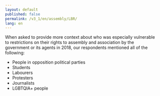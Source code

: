 ```yaml
---
layout: default
published: false
permalink: /v3_1/en/assembly/LBR/
lang: en
---
```


When asked to provide more context about who was especially vulnerable to restrictions on their rights to assembly and association by the government or its agents in 2018, our respondents mentioned all of the following:
-	People in opposition political parties
-	Students
-	Labourers
-	Protesters
-	Journalists
-	LGBTQIA+ people

